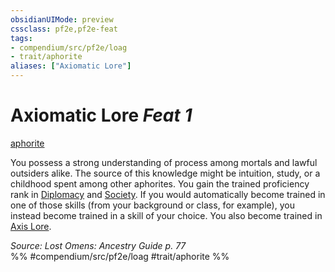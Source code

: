 ```yaml
---
obsidianUIMode: preview
cssclass: pf2e,pf2e-feat
tags:
- compendium/src/pf2e/loag
- trait/aphorite
aliases: ["Axiomatic Lore"]
---
```

# Axiomatic Lore  *Feat 1*  
[aphorite](/rules/traits/aphorite-loag.md)  


You possess a strong understanding of process among mortals and lawful outsiders alike. The source of this knowledge might be intuition, study, or a childhood spent among other aphorites. You gain the trained proficiency rank in [Diplomacy](/compendium/skills.md#Diplomacy) and [Society](/compendium/skills.md#Society). If you would automatically become trained in one of those skills (from your background or class, for example), you instead become trained in a skill of your choice. You also become trained in [Axis Lore](/compendium/skills.md#Lore).

*Source: Lost Omens: Ancestry Guide p. 77*  
%% #compendium/src/pf2e/loag #trait/aphorite %%
